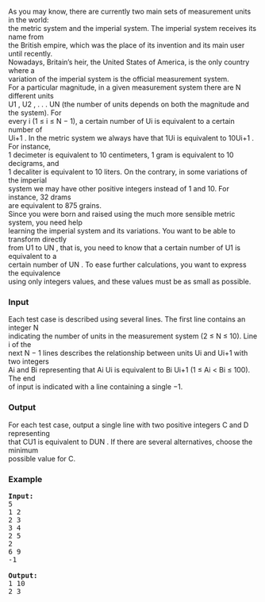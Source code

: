 <p>As you may know, there are currently two main sets of measurement units in the world:<br>the metric system and the imperial system. The imperial system receives its name from<br>the British empire, which was the place of its invention and its main user until recently.<br>Nowadays, Britain’s heir, the United States of America, is the only country where a<br>variation of the imperial system is the official measurement system.<br>For a particular magnitude, in a given measurement system there are N different units<br>U1 , U2 , . . . UN (the number of units depends on both the magnitude and the system). For<br>every i (1 ≤ i ≤ N − 1), a certain number of Ui is equivalent to a certain number of<br>Ui+1 . In the metric system we always have that 1Ui is equivalent to 10Ui+1 . For instance,<br>1 decimeter is equivalent to 10 centimeters, 1 gram is equivalent to 10 decigrams, and<br>1 decaliter is equivalent to 10 liters. On the contrary, in some variations of the imperial<br>system we may have other positive integers instead of 1 and 10. For instance, 32 drams<br>are equivalent to 875 grains.<br>Since you were born and raised using the much more sensible metric system, you need help<br>learning the imperial system and its variations. You want to be able to transform directly<br>from U1 to UN , that is, you need to know that a certain number of U1 is equivalent to a<br>certain number of UN . To ease further calculations, you want to express the equivalence<br>using only integers values, and these values must be as small as possible.</p>
<h3>Input</h3>
<p>Each test case is described using several lines. The first line contains an integer N<br>indicating the number of units in the measurement system (2 ≤ N ≤ 10). Line i of the<br>next N − 1 lines describes the relationship between units Ui and Ui+1 with two integers<br>Ai and Bi representing that Ai Ui is equivalent to Bi Ui+1 (1 ≤ Ai &lt; Bi ≤ 100). The end<br>of input is indicated with a line containing a single −1.</p>
<h3>Output</h3>
<p>For each test case, output a single line with two positive integers C and D representing<br>that CU1 is equivalent to DUN . If there are several alternatives, choose the minimum<br>possible value for C.</p>
<h3>Example</h3>
<pre><strong>Input:</strong> <br>5<br>1 2<br>2 3<br>3 4<br>2 5<br>2<br>6 9<br>-1
<br><strong>Output:</strong> <br>1 10<br>2 3</pre>